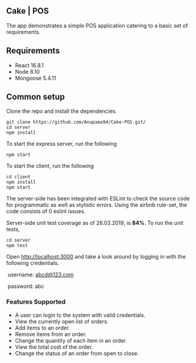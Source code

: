 ## Cake | POS

The app demonstrates a simple POS application catering to a basic set of requirements.



## Requirements

- React 16.8.1
- Node 8.10
- Mongoose 5.4.11

## Common setup

Clone the repo and install the dependencies.

```
git clone https://github.com/Anupama94/Cake-POS.git/
cd server
npm install
```

To start the express server, run the following

```
npm start
```

To start the client, run the following

```
cd client
npm install
npm start
```

The server-side has been integrated with ESLint to check the source code for programmatic as well as stylistic errors. Using the airbnb rule-set, the code consists of 0 eslint issues.

Server-side unit test coverage as of 26.03.2019, is **84%**. To run the unit tests,

```
cd server
npm test
```

Open [http://localhost:3000](http://localhost:3000/) and take a look around by logging in with the following credentials.

​	username: abcd@123.com

​	password: abc

### Features Supported

- A user can login to the system with valid credentials.
- View the currently open list of orders.
- Add items to an order.
- Remove items from an order.
- Change the quantity of each item in an order.
- View the total cost of the order.
- Change the status of an order from open to close.